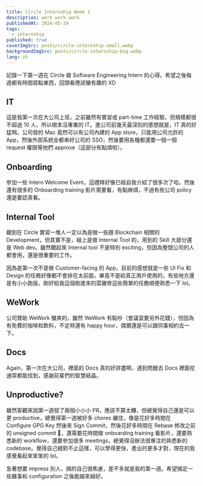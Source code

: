 ```yaml
---
title: Circle Internship Week 1
description: work work work
publishedAt: 2024-05-24
tags:
  - internship
published: true
coverImgSrc: posts/circle-internship-small.webp
backgroundImgSrc: posts/circle-internship-big.webp
lang: zh
---
```

記錄一下第一週在 Circle 做 Software Engineering Intern 的心得。希望之後每週都有時間寫點東西，回頭看應該蠻有趣的 XD

## IT

這是我第一次在大公司上班，之前雖然有實習或 part-time 工作經驗，但規模都很不超過 10 人，所以根本沒專業的 IT。進公司前幾天最深刻的感想就是，IT 真的好猛啊。公司發的 Mac 竟然可以有公司內建的 App store，只能用公司允許的 App，然後外部系統全都串好公司的 SSO，然後要用各種都還要一個一個 request 權限等他們 approve（這部分有點煩啦）。

## Onboarding

參加一些 Intern Welcome Event，這禮拜好像已經自我介紹了很多次了哈。然後還有很多的 Onboarding training 影片需要看，有點麻煩，不過有些公司 policy 還是要認真看。

## Internal Tool

聽到在 Circle 實習一堆人一定以為是做一些跟 Blockchain 相關的 Development，但其實不是，組上是做 Internal Tool 的，用到的 Skill 大部分還是 Web dev。雖然聽起來 Internal tool 不是特別 exciting，但因為整間公司的人都會用，還是很重要的工作。

因為是第一次不是做 Customer-facing 的 App，目前的感想就是一些 UI Fix 和 Design 的任務好像都不會排在太前面，畢竟不是給真正用戶使用的，有些地方還是有小小跑版，剛好給我這個剛進來的菜雞修這些簡單的任務順便熟悉一下 lol。

## WeWork

公司贊助 WeWork 蠻爽的，雖然 WeWork 有點吵（會議室要另外花錢），但因為有免費的咖啡和飲料，不定時還有 happy hour，偶爾還是可以跟同事相約去一下。

## Docs

Again，第一次在大公司，裡面的 Docs 真的好詳盡啊，遇到問題去 Docs 裡面挖通常都能找到，感謝前輩們的智慧結晶。

## Unproductive?

雖然客觀來說第一週發了兩個小小小 PR，應該不算太糟，但總覺得自己還是可以更 productive，總覺得第一週被好多 chores 纏住，像是花好多時間在 Configure GPG Key 然後來 Sign Commit，然後花好多時間在 Rebase 修改之前的 unsigned commit 🥲，還需要花時間做 onboarding training 看影片，還要熟悉新的 workflow，還要參加很多 meetings，總覺得沒辦法很專注的熟悉新的 codebase。覺得自己絕對不止這樣，可以學得更快，產出的更多才對，現在的我感覺看起來笨笨的 lol。

急著想要 impress 別人，搞的自己很焦慮，差不多就是我的第一週。希望搞定一些雜事和 configuration 之後能越來越好。

